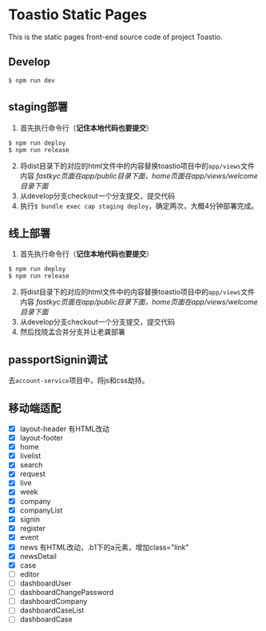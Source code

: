 # Toastio Static Pages
This is the static pages front-end source code of project Toastio.

## Develop

```shell
$ npm run dev
```

## staging部署
1. 首先执行命令行（**记住本地代码也要提交**）
```shell
$ npm run deploy
$ npm run release
```
2. 将dist目录下的对应的html文件中的内容替换toastio项目中的`app/views`文件内容
*fastkyc页面在app/public目录下面，home页面在app/views/welcome目录下面*
3. 从develop分支checkout一个分支提交，提交代码
4. 执行`$ bundle exec cap staging deploy`，确定两次，大概4分钟部署完成。


## 线上部署
1. 首先执行命令行（**记住本地代码也要提交**）
```shell
$ npm run deploy
$ npm run release
```
2. 将dist目录下的对应的html文件中的内容替换toastio项目中的`app/views`文件内容
*fastkyc页面在app/public目录下面，home页面在app/views/welcome目录下面*
3. 从develop分支checkout一个分支提交，提交代码
4. 然后找晓孟合并分支并让老龚部署

## passportSignin调试

去`account-service`项目中，将js和css劫持。

## 移动端适配

* [x] layout-header 有HTML改动
* [x] layout-footer
* [x] home
* [x] livelist
* [x] search
* [x] request
* [x] live
* [x] week
* [x] company
* [x] companyList
* [x] signin
* [x] register
* [x] event
* [x] news 有HTML改动，.b1下的a元素，增加class="link"
* [x] newsDetail
* [x] case
* [ ] editor
* [ ] dashboardUser
* [ ] dashboardChangePassword
* [ ] dashboardCompany
* [ ] dashboardCaseList
* [ ] dashboardCase
